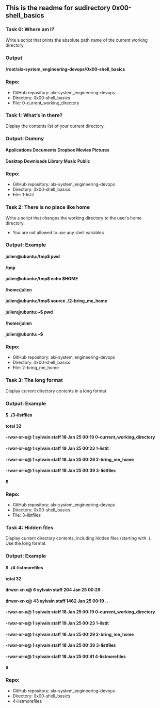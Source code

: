 ## This is the readme for sudirectory 0x00-shell_basics

### Task 0: Where am I?

Write a script that prints the absolute path name of the current working directory.

### Output
#### /root/alx-system_engineering-devops/0x00-shell_basics

### Repo:
- GitHub repository: alx-system_engineering-devops
- Directory: 0x00-shell_basics
- File: 0-current_working_directory

### Task 1: What’s in there?

Display the contents list of your current directory.

### Output: Dummy
#### Applications    Documents   Dropbox Movies Pictures
#### Desktop Downloads   Library Music Public

### Repo:
- GitHub repository: alx-system_engineering-devops
- Directory: 0x00-shell_basics
- File: 1-listit

### Task 2: There is no place like home

Write a script that changes the working directory to the user’s home directory.

- You are not allowed to use any shell variables

### Output: Example
#### julien@ubuntu:/tmp$ pwd
#### /tmp
#### julien@ubuntu:/tmp$ echo $HOME
#### /home/julien
#### julien@ubuntu:/tmp$ source ./2-bring_me_home
#### julien@ubuntu:~$ pwd
#### /home/julien
#### julien@ubuntu:~$

### Repo:
- GitHub repository: alx-system_engineering-devops
- Directory: 0x00-shell_basics
- File: 2-bring_me_home

### Task 3: The long format

Display current directory contents in a long format

### Output: Example
#### $ ./3-listfiles
#### total 32
#### -rwxr-xr-x@ 1 sylvain staff 18 Jan 25 00:19 0-current_working_directory
#### -rwxr-xr-x@ 1 sylvain staff 19 Jan 25 00:23 1-listit
#### -rwxr-xr-x@ 1 sylvain staff 18 Jan 25 00:29 2-bring_me_home
#### -rwxr-xr-x@ 1 sylvain staff 18 Jan 25 00:39 3-listfiles
#### $

### Repo:
- GitHub repository: alx-system_engineering-devops
- Directory: 0x00-shell_basics
- File: 3-listfiles

### Task 4: Hidden files

Display current directory contents, including hidden files (starting with .). Use the long format.

### Output: Example
#### $ ./4-listmorefiles
#### total 32
#### drwxr-xr-x@ 6 sylvain staff 204 Jan 25 00:29 .
#### drwxr-xr-x@ 43 sylvain staff 1462 Jan 25 00:19 ..
#### -rwxr-xr-x@ 1 sylvain staff 18 Jan 25 00:19 0-current_working_directory
#### -rwxr-xr-x@ 1 sylvain staff 19 Jan 25 00:23 1-listit
#### -rwxr-xr-x@ 1 sylvain staff 18 Jan 25 00:29 2-bring_me_home
#### -rwxr-xr-x@ 1 sylvain staff 18 Jan 25 00:39 3-listfiles
#### -rwxr-xr-x@ 1 sylvain staff 18 Jan 25 00:41 4-listmorefiles
#### $

### Repo:
- GitHub repository: alx-system_engineering-devops
- Directory: 0x00-shell_basics
- 4-listmorefiles
